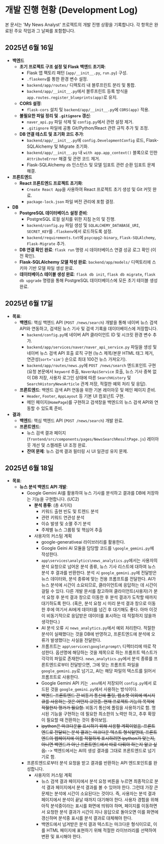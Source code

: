# 개발 진행 현황 (Development Log)

본 문서는 'My News Analyst' 프로젝트의 개발 진행 상황을 기록합니다. 각 항목은 완료된 주요 작업과 그 날짜를 포함합니다.

## 2025년 6월 16일

-   **백엔드**
    -   **초기 프로젝트 구조 설정 및 Flask 백엔드 초기화**:
        -   Flask 앱 팩토리 패턴 (`app/__init__.py`, `run.py`) 구성.
        -   `.flaskenv`를 통한 환경 변수 설정.
        -   `backend/app/routes/` 디렉토리 내 블루프린트 분리 및 통합.
        -   `backend/app/__init__.py`에서 블루프린트 등록 방식을 `app.routes.register_blueprints(app)`로 유지.
    -   **CORS 설정**:
        -   `flask-cors` 설치 및 `backend/app/__init__.py`에 `CORS(app)` 적용.
    -   **불필요한 파일 정리 및 `.gitignore` 갱신**:
        -   `naver_api.py` 파일 삭제 및 `config.py`에서 관련 설정 제거.
        -   `.gitignore` 파일에 공통 Git/Python/React 관련 규칙 추가 및 조정.
    -   **DB 연결 테스트 및 초기화 코드 추가**:
        -   `backend/app/__init__.py`에 `config.DevelopmentConfig` 로드, Flask-SQLAlchemy 및 Migrate 초기화.
        -   `backend/app/__init__.py` 내 `with app.app_context()` 블록으로 인한 `AttributeError` 해결 및 관련 코드 제거.
        -   Flask-SQLAlchemy `db` 인스턴스 및 모델 임포트 관련 순환 임포트 문제 해결.
-   **프론트엔드**
    -   **React 프론트엔드 프로젝트 초기화**:
        -   `Create React App`을 사용하여 React 프로젝트 초기 생성 및 Git 커밋 완료.
        -   `package-lock.json` 파일 버전 관리에 포함 결정.
-   **DB**
    -   **PostgreSQL 데이터베이스 설정 준비**:
        -   PostgreSQL 로컬 설치를 위한 지침 논의 및 진행.
        -   `backend/config.py` 파일 생성 및 `SQLALCHEMY_DATABASE_URI`, `SECRET_KEY`를 `.flaskenv`에서 로드하도록 설정.
        -   `backend/requirements.txt`에 `psycopg2-binary`, `Flask-SQLAlchemy`, `Flask-Migrate` 추가.
    -   **DB 연결 확인 완료**: `flask run` 명령 시 데이터베이스 연결 성공 로그 확인 (이전 확인).
    -   **Flask-SQLAlchemy 모델 작성 완료**: `backend/app/models/` 디렉토리에 스키마 기반 모델 파일 생성 완료.
    -   **데이터베이스 테이블 생성 완료**: `flask db init`, `flask db migrate`, `flask db upgrade` 명령을 통해 PostgreSQL 데이터베이스에 모든 초기 테이블 생성 완료.

## 2025년 6월 17일

-   **목표**:
    -   **백엔드**: 핵심 백엔드 API (`POST /news/search`) 개발을 통해 네이버 뉴스 검색 API와 연동하고, 검색된 뉴스 기사 및 검색 기록을 데이터베이스에 저장합니다.
        -   `backend/config.py`에 네이버 API 클라이언트 ID 및 시크릿 환경 변수 추가.
        -   `backend/app/services/naver/naver_api_service.py` 파일을 생성 및 네이버 뉴스 검색 API 호출 로직 구현 (뉴스 제목/본문 HTML 태그 제거, 연관성(`sort='sim'`) 순으로 최대 100건 뉴스 가져오기).
        -   `backend/app/routes/news.py`에 `POST /news/search` 엔드포인트 구현 (요청 본문에서 `keyword` 추출, `NaverApiService` 호출, 뉴스 기사 중복 없이 DB 저장, 사용자 로그인 상태에 따른 `SearchHistory` 및 `SearchHistoryNewsArticle` 관계 저장, 적절한 예외 처리 및 응답).
    -   **프론트엔드**: 백엔드 검색 API 연동을 위한 기본 레이아웃 및 메인 페이지 준비.
        -   `Header`, `Footer`, `AppLayout` 등 기본 UI 컴포넌트 구현.
        -   메인 페이지(`HomePage`)를 구현하고 검색창을 백엔드의 뉴스 검색 API와 연동할 수 있도록 준비.
-   **결과**:
    -   **백엔드**: 핵심 백엔드 API (`POST /news/search`) 개발 완료.
    -   **프론트엔드**:
        -   뉴스 검색 결과 페이지 (`frontend/src/components/pages/NewsSearchResultPage.js`) 레이아웃 개선 및 스켈레톤 UI 조정 완료.
        -   **잔여 문제**: 뉴스 검색 결과 필터링 시 UI 일관성 유지 문제.

## 2025년 6월 18일

-   **목표**:
    -   **뉴스 분석 백엔드 API 개발**:
        -   Google Gemini AI를 활용하여 뉴스 기사를 분석하고 결과를 DB에 저장하는 기능을 구현합니다. (UC2)
            -   **분석 종류**: (총 4가지)
                -   키워드 출현 빈도 및 트렌드 분석
                -   관련 키워드 연관성 분석
                -   이슈 발생 및 소멸 주기 분석
                -   주제별 뉴스 그룹핑 및 핵심어 추출
            -   사용자의 커스텀 계획
                -   google-generativeai 라이브러리를 활용한다.
                -   Google Geini AI 모듈을 담당할 코드를 `\google_gemini.py`에 작성한다.
                -   `app\services\analytics\news_analytics.py`에서는 사용자의 분석 요청으로 넘어온 분석 종류, 뉴스 기사 리스트에 대하여 뉴스 분석 후 결과를 반환한다. 분석 시 `google_gemini.py`에 전달받은 뉴스 데이터와, 분석 종류에 맞는 전용 프롬프트를 전달한다. AI가 뉴스 분석에 시간이 소요되므로, 클라이언트에 응답하는 데 시간이 걸릴 수 있다. 다른 개발 문서를 참고하여 클라이언트(사용자)가 분석 요청 후 분석 결과 창으로 이동한 후 분석 결과가 도착할 때까지 대기하도록 한다. (혹은, 분석 요청 시 미리 분석 결과 창으로 이동한 후에 여기서 AI에게 데이터를 넘긴 후 대기해도 좋다. 아마 이것이 비동기적으로 응답받은 데이터를 표시하는 데 적절하지 않을까 생각한다.)
                -   AI 분석 오류 시 `news_analytics.py`에서 예외 처리한다. 적절한 분석이 실패했다는 것을 DB에 반영하고, 프론트엔드에 분석에 오류가 발생했다는 사실을 전달한다.
                -   프롬프트는 `app\services\google\prompt\` 디렉터리에 따로 작성한다. 옵션명에 해당하는 것을 제목으로 하는 프롬프트 텍스트가 각각의 파일로 존재한다. `news_analytics.py`에서 분석 종류를 프론트엔드로부터 전달받으면, 그에 맞는 프롬프트 파일을 `google_gemini.py`로 넘기고, AI는 해당 파일의 텍스트를 읽어서 프롬프트로 사용한다.
                -   Google Gemini API 키는 `.env`에서 저장되어 `config.py`에서 로드된 것을 `google_gemini.py`에서 사용하는 방식이다.
                -   ~~백엔드-프론트엔드 간 비동기 통신에 폴링, 웹소켓 이외에 메시지 큐를 사용하는 것은 어떤지 고민중. 현재 프로젝트 기능의 목적에 적절한지 평가가 필요함.~~ 비동기 통신에 폴링을 사용하기로 함. 명시된 기능을 구현하는 데 필요한 최소한의 노력만 하고, 추후 확장이 필요할 때 전환하는 것이 좋아보임.
                -   ~~ipython​은 마크다운을 표시하기 위해 사용할 계획이었음. 프론트엔드로 전달되는 분석 결과는 마크다운 텍스트 형식일텐데, 프론트엔드의 웹페이지에 이를 적절하게 표시하려면 ipython​가 맞는지, 아니면 백엔드가 아닌 프론트엔드에서 따로 다뤄야 하는지 알고 싶음.~~ -> 백엔드에서는 AI의 생성 결과를 그대로 프론트엔드로 넘기기로 함.
        -   프론트엔드로부터 분석 요청을 받고 결과를 반환하는 API 엔드포인트를 완성합니다.
            -   사용자의 커스텀 계획
                -   뉴스 검색 결과 페이지에서 분석 요청 버튼을 누르면 최종적으로 분석 결과 페이지에서 분석 결과를 볼 수 있어야 한다. 그런데 가장 큰 문제는 분석에 시간이 소요된다는 것이다. 즉, 사용자는 분석 결과 페이지에서 분석이 끝날 때까지 대기해야 한다. 사용자 경험을 위해 아직 분석중이라는 표시를 화면에 띄워야 하며, 페이지를 이동하면서 요청한 분석 결과가 시간이 지나 응답으로 돌아오면 이를 화면에 갱신하며 분석중 표시를 분석 결과로 대체해야 한다.
                -   백엔드에서 넘겨받은 분석 결과 텍스트는 마크다운 형식이므로, 이를 HTML 페이지에 표현하기 위해 적절한 라이브러리를 선택하여 변환 및 표시해야 한다.

<!--1. news_analytics.py는 넘겨받은 검색 결과 데이터를 활용해 분석 결과 데이터(진행중 상태)를 생성한다. 즉시 프론트엔드에게 분석 결과 id를 넘겨서 프론트엔드가 주기적으로 확인할 수 있도록 한다.
2. news_analytics.py가 새로운 스레드를 생성한다.
3. 스레드는 현재 분석 결과에 연결된 뉴스 검색 결과를 통해 구글 gemini에게 넘겨야 하는 뉴스 데이터 리스트와 분석 요청 종류를 확인한다.
4. 확인된 데이터를 구글 gamini에게 넘기고, 시간이 흘러 응답을 받는다.
5. 응답된 데이터를 받아 현재 스레드가 기억하는 분석 결과를 실제 DB에 갱신한다. 분석 결과를 추가하고, 상태를 완료(혹은 실패)로 바꾼 후 작업을 끝낸다.
6. 2~5 과정 동안 프론트엔드는 폴링을 통해 1번 과정에서 생성된 분석 결과가 진행중이면 계속해서 주기적으로 확인하면서 대기중에 있다. 5번 과정이 끝난 후 확인하면 완료 상태이므로, 이때 프론트엔드는 완성된 분석 결과를 가져오는 요청을 한다.-->
